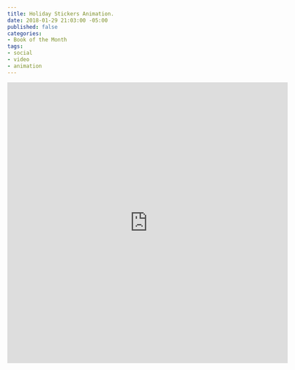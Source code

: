 ```yaml
---
title: Holiday Stickers Animation.
date: 2018-01-29 21:03:00 -05:00
published: false
categories:
- Book of the Month
tags:
- social
- video
- animation
---
```


<div class="video-square">
	<iframe src="https://player.vimeo.com/video/253260407?&background=1&loop=1&autopause=0" width="640" height="640" frameborder="0" webkitallowfullscreen mozallowfullscreen allowfullscreen></iframe>
</div>
